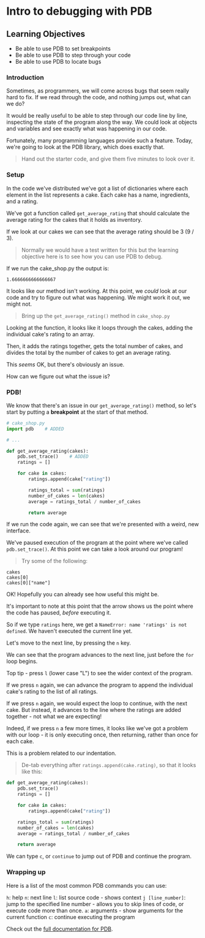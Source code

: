 # Intro to debugging with PDB

## Learning Objectives

- Be able to use PDB to set breakpoints
- Be able to use PDB to step through your code
- Be able to use PDB to locate bugs

### Introduction

Sometimes, as programmers, we will come across bugs that seem really hard to fix. If we read through the code, and nothing jumps out, what can we do?

It would be really useful to be able to step through our code line by line, inspecting the state of the program along the way. We could look at objects and variables and see exactly what was happening in our code.

Fortunately, many programming languages provide such a feature. Today, we're going to look at the PDB library, which does exactly that.

> Hand out the starter code, and give them five minutes to look over it.

### Setup

In the code we've distributed we've got a list of dictionaries where each element in the list represents a cake. Each cake has a name, ingredients, and a rating.

We've got a function called `get_average_rating` that should calculate the average rating for the cakes that it holds as inventory.

If we look at our cakes we can see that the average rating should be 3 (9 / 3).

> Normally we would have a test written for this but the learning objective here is to see how you can use PDB to debug.

If we run the cake_shop.py the output is:

```
1.6666666666666667
```

It looks like our method isn't working. At this point, we _could_ look at our code and try to figure out what was happening. We might work it out, we might not.

> Bring up the `get_average_rating()` method in `cake_shop.py`

Looking at the function, it looks like it loops through the cakes, adding the individual cake's rating to an array.

Then, it adds the ratings together, gets the total number of cakes, and divides the total by the number of cakes to get an average rating.

This _seems_ OK, but there's obviously an issue.

How can we figure out what the issue is?

### PDB!

We know that there's an issue in our `get_average_rating()` method, so let's start by putting a **breakpoint** at the start of that method.

```python
# cake_shop.py
import pdb    # ADDED

# ...

def get_average_rating(cakes):
    pdb.set_trace()    # ADDED
    ratings = []

    for cake in cakes:
        ratings.append(cake["rating"])

        ratings_total = sum(ratings)
        number_of_cakes = len(cakes)
        average = ratings_total / number_of_cakes

        return average
```

If we run the code again, we can see that we're presented with a weird, new interface.

We've paused execution of the program at the point where we've called `pdb.set_trace()`. At this point we can take a look around our program!

> Try some of the following:

```pdb
cakes
cakes[0]
cakes[0]["name"]
```

OK! Hopefully you can already see how useful this might be.

It's important to note at this point that the arrow shows us the point where the code has paused, _before_ executing it.

So if we type `ratings` here, we get a `NameError: name 'ratings' is not defined`. We haven't executed the current line yet.

Let's move to the next line, by pressing the `n` key.

We can see that the program advances to the next line, just before the `for` loop begins.

Top tip - press `l` (lower case "L") to see the wider context of the program.

If we press `n` again, we can advance the program to append the individual cake's rating to the list of all ratings.

If we press `n` again, we would expect the loop to continue, with the next cake. But instead, it advances to the line where the ratings are added together - not what we are expecting!

Indeed, if we press `n` a few more times, it looks like we've got a problem with our loop - it is only executing once, then returning, rather than once for each cake.

This is a problem related to our indentation.

> De-tab everything after `ratings.append(cake.rating)`, so that it looks like this:

```python
def get_average_rating(cakes):
    pdb.set_trace()
    ratings = []

    for cake in cakes:
        ratings.append(cake["rating"])

    ratings_total = sum(ratings)
    number_of_cakes = len(cakes)
    average = ratings_total / number_of_cakes

    return average
```

We can type `c`, or `continue` to jump out of PDB and continue the program.

### Wrapping up

Here is a list of the most common PDB commands you can use:

`h`: help
`n`: next line
`l`: list source code - shows context
`j [line_number]`: jump to the specified line number - allows you to skip lines of code, or execute code more than once.
`a`: arguments - show arguments for the current function
`c`: continue executing the program

 Check out the [full documentation for PDB](https://docs.python.org/3.6/library/pdb.html).
